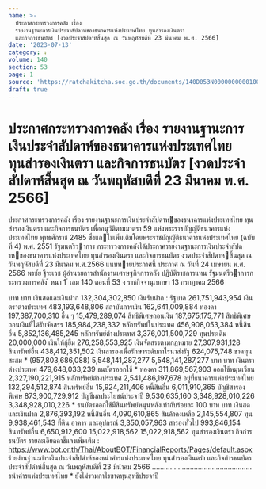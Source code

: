 ```yaml
---
name: >-
  ประกาศกระทรวงการคลัง เรื่อง
  รายงานฐานะการเงินประจำสัปดาห์ของธนาคารแห่งประเทศไทย ทุนสำรองเงินตรา
  และกิจการธนบัตร [งวดประจำสัปดาห์สิ้นสุด ณ วันพฤหัสบดีที่ 23 มีนาคม พ.ศ. 2566]
date: '2023-07-13'
category: ง
volume: 140
section: 53
page: 1
source: 'https://ratchakitcha.soc.go.th/documents/140D053N0000000000100.pdf'
draft: true
---
```


# ประกาศกระทรวงการคลัง เรื่อง รายงานฐานะการเงินประจำสัปดาห์ของธนาคารแห่งประเทศไทย ทุนสำรองเงินตรา และกิจการธนบัตร [งวดประจำสัปดาห์สิ้นสุด ณ วันพฤหัสบดีที่ 23 มีนาคม พ.ศ. 2566]

ประกาศกระทรวงการคลัง เรื่อง รายงานฐานะการเงินประจําสัปดาหของธนาคารแห่งประเทศไทย ทุนสํารองเงินตรา และกิจการธนบัตร เพื่ออนุวัติตามมาตรา 59 แห่งพระราชบัญญัติธนาคารแห่งประเทศไทย พุทธศักราช 2485 ซึ่งแกไขเพิ่มเติมโดยพระราชบัญญัติธนาคารแห่งประเทศไทย (ฉบับที่ 4) พ.ศ. 2551 รัฐมนตรีวาการ กระทรวงการคลังได้ประกาศรายงานฐานะการเงินประจําสัปดาหของธนาคารแห่งประเทศไทย ทุนสํารองเงินตรา และกิจการธนบัตร งวดประจําสัปดาหสิ้นสุด ณ วันพฤหัสบดีที่ 23 มีนาคม พ.ศ.2566 แนบทายประกาศนี้ ประกาศ ณ วันที่ 24 เมษายน พ.ศ. 2566 พรชัย ฐีระเวช ผู้อํานวยการสํานักงานเศรษฐกิจการคลัง ปฏิบัติราชการแทน รัฐมนตรีวาการกระทรวงการคลัง ้ หนา 1 ่ เลม 140 ตอนที่ 53 ง ราชกิจจานุเบกษา 13 กรกฎาคม 2566

บาท บาท เงินสดและเงินฝาก 132,304,302,850 เงินรับฝาก : รัฐบาล 261,751,943,954 เงินตราต่างประเทศ 483,193,648,806 สถาบันการเงิน 162,641,009,884 ทองคา 197,387,700,310 อื่น ๆ 15,479,289,074 สิทธิพิเศษถอนเงิน 187,675,175,771 สิทธิพิเศษถอนเงินที่ได้รับจัดสรร 185,984,238,332 หลักทรัพย์ในประเทศ 456,908,053,384 หนี้สินอื่น 5,852,136,485,245 หลักทรัพย์ต่างประเทศ 3,376,001,500,729 ทุนประเดิม 20,000,000 เงินให้กู้ยืม 276,258,553,925 เงินจัดสรรตามกฎหมาย 27,307,931,128 สินทรัพย์อื่น 438,412,351,502 เงินสารองเพื่อรักษาระดับกาไรนาส่งรัฐ 624,075,748 ขาดทุนสะสม * (957,803,686,088) 5,548,141,287,277 5,548,141,287,277 บาท บาท เงินตราต่างประเทศ 479,648,033,239 ธนบัตรออกใช้ * ทองคา 311,869,567,903 ออกใช้หมุนเวียน 2,327,190,221,915 หลักทรัพย์ต่างประเทศ 2,541,486,197,678 อยู่ที่ธนาคารแห่งประเทศไทย 132,294,512,874 สินทรัพย์อื่น 15,924,211,406 หนี้สินอื่น 6,011,910,365 บัญชีสารองพิเศษ 873,900,729,912 บัญชีผลประโยชน์ประจาปี 9,530,635,160 3,348,928,010,226 3,348,928,010,226 * ธนบัตรออกใช้มีสินทรัพย์หนุนหลังเท่ากับร้อยละ 100 บาท บาท เงินสดและเงินฝาก 2,876,393,192 หนี้สินอื่น 4,090,610,865 สินค้าคงเหลือ 2,145,554,807 ทุน 9,938,461,543 ที่ดิน อาคาร และอุปกรณ์ 3,350,057,963 สารองทั่วไป 993,846,154 สินทรัพย์อื่น 6,650,912,600 15,022,918,562 15,022,918,562 ทุนสํารองเงินตรํา กิจกํารธนบัตร รายละเอียดคาชี้แจงเพิ่มเติม : https://www.bot.or.th/Thai/AboutBOT/FinancialReports/Pages/default.aspx รํายงํานฐํานะกํารเงินประจําสัปดําห์ของธนําคํารแห่งประเทศไทย ทุนสํารองเงินตรํา และกิจกํารธนบัตร ประจําสัปดําห์สิ้นสุด ณ วันพฤหัสบดีที่ 23 มีนําคม 2566 .................................................. ธนําคํารแห่งประเทศไทย * ยังไม่รวมกาไรขาดทุนสุทธิประจาปี
